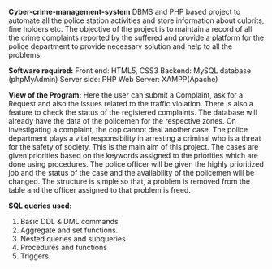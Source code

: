 **Cyber-crime-management-system**
DBMS and PHP based project to automate all the police station activities and store information about culprits, fine holders etc.
                The objective of the project is to maintain a record of all the crime complaints reported by the suffered and provide a platform for the police department to provide necessary solution and help to all the problems.
                
**Software required:**
Front end: HTML5, CSS3
Backend: MySQL database (phpMyAdmin)
Server side: PHP
Web Server: XAMPP(Apache)

**View of the Program:**
                Here the user can submit a Complaint, ask for a Request and also the issues related to the traffic violation. There is also a feature to check the status of the registered complaints. The database will already have the data of the policemen for the respective zones. On investigating a complaint, the cop cannot deal another case. The police department plays a vital responsibility in arresting a criminal who is a threat for the safety of society. This is the main aim of this project. The cases are given priorities based on the keywords assigned to the priorities which are done using procedures. The police officer will be given the highly prioritized job and the status of
the case and the availability of the policemen will be changed. The structure is simple so that, a problem is removed from the table and the officer assigned to that problem is freed.

**SQL queries used:**
1. Basic DDL & DML commands
2. Aggregate and set functions.
3. Nested queries and subqueries
4. Procedures and functions
5. Triggers.
